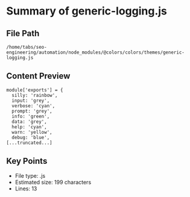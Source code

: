 # Summary of generic-logging.js
  
## File Path
`/home/tabs/seo-engineering/automation/node_modules/@colors/colors/themes/generic-logging.js`

## Content Preview
```
module['exports'] = {
  silly: 'rainbow',
  input: 'grey',
  verbose: 'cyan',
  prompt: 'grey',
  info: 'green',
  data: 'grey',
  help: 'cyan',
  warn: 'yellow',
  debug: 'blue',
[...truncated...]
```

## Key Points
- File type: .js
- Estimated size: 199 characters
- Lines: 13
